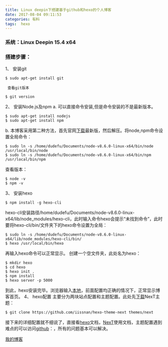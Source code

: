 ```yaml
---
title: Linux deepin下搭建基于github和hexo的个人博客
date: 2017-08-04 09:11:53
categories: 有料
tags:  hexo
---
```


### 系统：Linux Deepin 15.4 x64
### 搭建步骤：
1、 安装git
```shell
$ sudo apt-get install git
```
     查看git版本
```shell
$ git version
```
2、 安装Node.js及npm
a. 可以直接命令安装,但是命令安装的不是最新版本。
```shell
$ sudo apt-get install nodejs
$ sudo apt-get install npm
```
b. 本博客采用第二种方法，首先官网[下载](http://nodejs.org/zh-cn/)最新版，然后解压。将node,npm命令设置全局命令：
```shell
$ sudo ln -s /home/dudefu/Documents/node-v8.6.0-linux-x64/bin/node /usr/local/bin/node
$ sudo ln -s /home/dudefu/Documents/node-v8.6.0-linux-x64/bin/npm /usr/local/bin/npm
```
<!-- more -->
查看版本：
```shell
$ node -v
$ npm -v
```
3、 安装hexo 
```shell
$ npm install -g hexo-cli
```
hexo-cli安装路径/home/dudefu/Documents/node-v8.6.0-linux-x64/lib/node_modules/hexo-cli，此时输入命令hexo会提示“未找到命令”，此时要将hexo-cli/bin/文件夹下的hexo命令设置为全局：
```shell
$ sudo ln -s /home/dudefu/Documents/node-v8.6.0-linux-x64/lib/node_modules/hexo-cli/bin/
$ hexo /usr/local/bin/hexo
```
再输入hexo命令可以正常显示。
创建一个空文件夹，此处名为hexo：
```shell
$ mkdir hexo
$ cd hexo
$ hexo init .
$ npm install 
$ hexo server -p 5000
```
到此，hexo安装完毕。浏览器输入[本地](http://localhost:5000)，前面配置均正确的情况下，正常显示博客首页。
4、 hexo配置
主要分为两块站点配置和主题配置。此处先[下载](https://github.com/iissnan/hexo-theme-next)NexT主题：
```shell
$ git clone https://github.com/iissnan/hexo-theme-next themes/next
```
接下来的详细配置就不细说了，直接看[hexo](https://hexo.io/zh-cn/docs/)文档，[NexT](http://theme-next.iissnan.com/)使用文档，主题配置遇到难点的可以访问[github](https://github.com/iissnan/hexo-theme-next/issues)：，所有的问题基本可以解决。

[我的博客](http://www.dudefu.info)










